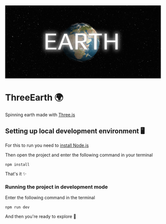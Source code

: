 ![BannerImageThreeEarth](./ThreeEarth_repo_img.png)

# ThreeEarth 🌍
Spinning earth made with [Three.js](https://threejs.org/)

## Setting up local development environment 🖥️
For this to run you need to [install Node.js](https://nodejs.org/en/download/)

Then open the project and enter the following command in your terminal
```shell
npm install
```

That's it ✨

### Running the project in development mode
Enter the following command in the terminal
```shell
npm run dev
```

And then you're ready to explore 🚀
